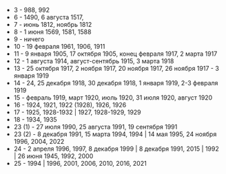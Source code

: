 - 3 - 988, 992
- 6 - 1490, 6 августа 1517, 
- 7 - июнь 1812, ноябрь 1812
- 8 - 1 июня 1569, 1581, 1588
- 9 - ничего
- 10 - 19 февраля 1961, 1906, 1911
- 11 - 9 января 1905, 17 октября 1905, конец февраля 1917, 2 марта 1917
- 12 - 1 августа 1914, август-сентябрь 1915, 3 марта 1918
- 13 - 25 октября 1917, 2 ноября 1917, 20 ноября 1917, 26 ноября 1917 - 3 января 1919
- 14 - 24, 25 декабря 1918, 30 декабря 1918, 1 января 1919, 2-3 февраля 1919
- 15 - февраль 1919, март 1920, июль 1920, 31 июля 1920, август 1920
- 16 - 1924, 1921, 1922 (1928), 1926, 1926
- 17 - 1925, 1928-1932 | 1927, 1928-1929, 1929
- 18 - 1934, 1935
- 23 (1) - 27 июля 1990, 25 августа 1991, 19 сентября 1991
- 23 (2) - 8 декабря 1991, 15 марта 1994, 1994 | 14 мая 1995, 24 ноября 1996, 2004, 2022
- 24 - 2 апреля 1996, 1997, 8 декабря 1999 | 8 декабря 1991, 2015 | 1992 | 26 июня 1945, 1992, 2000
- 25 - 1994 | 1996, 2001, 2006, 2010, 2016, 2021